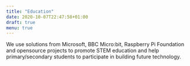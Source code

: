 ```yaml
---
title: "Education"
date: 2020-10-07T22:47:58+01:00
draft: true
menu: true
---
```


We use solutions from Microsoft, BBC Micro:bit, Raspberry Pi Foundation and opensource projects to promote STEM education and help primary/secondary students to participate in building future technology.
